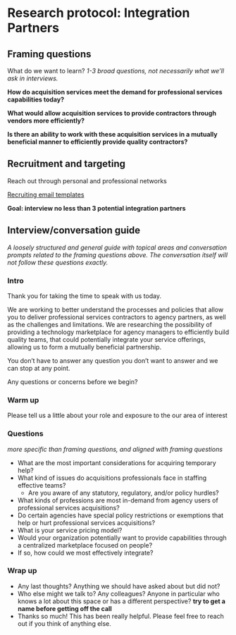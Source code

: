 # **Research protocol: Integration Partners**

## Framing questions

What do we want to learn? *1-3 broad questions, not necessarily what we’ll ask in interviews.*

**How do acquisition services meet the demand for professional services capabilities today?**

**What would allow acquisition services to provide contractors through vendors more efficiently?**

**Is there an ability to work with these acquisition services in a mutually beneficial manner to efficiently provide quality contractors?**

## Recruitment and targeting

Reach out through personal and professional networks

[Recruiting email templates](https://github.com/18F/tis-discovery/blob/master/research/templates/recruiting-email.md)

**Goal: interview no less than 3 potential integration partners**

## Interview/conversation guide

*A loosely structured and general guide with topical areas and conversation prompts related to the framing questions above. The conversation itself will not follow these questions exactly.*

### Intro

Thank you for taking the time to speak with us today.

We are working to better understand the processes and policies that allow you to deliver professional services contractors to agency partners, as well as the challenges and limitations.  We are researching the possibility of providing a technology marketplace for agency managers to efficiently build quality teams, that could potentially integrate your service offerings, allowing us to form a mutually beneficial partnership.

You don’t have to answer any question you don’t want to answer and we can stop at any point.

Any questions or concerns before we begin?

### Warm up

Please tell us a little about your role and exposure to the our area of interest

### Questions
*more specific than framing questions, and aligned with framing questions*

* What are the most important considerations for acquiring temporary help?
* What kind of issues do acquisitions professionals face in staffing effective teams?
     * Are you aware of any statutory, regulatory, and/or policy hurdles? 
* What kinds of professions are most in-demand from agency users of professional services acquisitions?
* Do certain agencies have special policy restrictions or exemptions that help or hurt professional services acquisitions?
* What is your service pricing model?
* Would your organization potentially want to provide capabilities through a centralized marketplace focused on people?
* If so, how could we most effectively integrate?

### Wrap up

* Any last thoughts? Anything we should have asked about but did not?
* Who else might we talk to? Any colleagues? Anyone in particular who knows a lot about this space or has a different perspective? **try to get a name before getting off the call**
* Thanks so much! This has been really helpful. Please feel free to reach out if you think of anything else.



